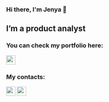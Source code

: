 ### Hi there, I'm Jenya 👋

## I’m a product analyst


### You can check my portfolio here:
<p> <a href="https://github.com/EugeniyaMuzafarova/Portfolio"><img src="https://img.shields.io/badge/GitHub-100000?style=for-the-badge&logo=github&logoColor=white" height=25></a> </p>

### My contacts:
<p> 
<a href="https://www.linkedin.com/in/eugeniya-muzafarova-195922114/"><img src="https://img.shields.io/badge/linkedin-%230077B5.svg?&style=for-the-badge&logo=linkedin&logoColor=white" height=25></a> 
<a href="https://t.me/Evgeniya_Mu"><img src="https://img.shields.io/badge/Telegram-2CA5E0?style=for-the-badge&logo=telegram&logoColor=white" height=25></a>  
</p>
